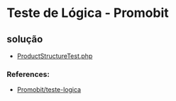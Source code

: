 # Teste de Lógica - Promobit

## solução
- [ProductStructureTest.php](https://github.com/rtof83/cad-prod-php-mysql/blob/main/teste-logica/src/ProductStructure.php)

### References:
- [Promobit/teste-logica](https://github.com/Promobit/teste-logica)
